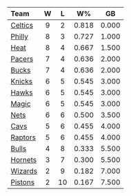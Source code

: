 | Team                            |  W  |  L  |  W%   |  GB   |
|:--------------------------------|:---:|:---:|:-----:|:-----:|
| [Celtics](/r/bostonceltics)     |  9  |  2  | 0.818 | 0.000 |
| [Philly](/r/sixers)             |  8  |  3  | 0.727 | 1.000 |
| [Heat](/r/heat)                 |  8  |  4  | 0.667 | 1.500 |
| [Pacers](/r/pacers)             |  7  |  4  | 0.636 | 2.000 |
| [Bucks](/r/MkeBucks)            |  7  |  4  | 0.636 | 2.000 |
| [Knicks](/r/NYKnicks)           |  6  |  5  | 0.545 | 3.000 |
| [Hawks](/r/AtlantaHawks)        |  6  |  5  | 0.545 | 3.000 |
| [Magic](/r/OrlandoMagic)        |  6  |  5  | 0.545 | 3.000 |
| [Nets](/r/GoNets)               |  6  |  6  | 0.500 | 3.500 |
| [Cavs](/r/clevelandcavs)        |  5  |  6  | 0.455 | 4.000 |
| [Raptors](/r/torontoraptors)    |  5  |  6  | 0.455 | 4.000 |
| [Bulls](/r/chicagobulls)        |  4  |  8  | 0.333 | 5.500 |
| [Hornets](/r/CharlotteHornets)  |  3  |  7  | 0.300 | 5.500 |
| [Wizards](/r/washingtonwizards) |  2  |  9  | 0.182 | 7.000 |
| [Pistons](/r/DetroitPistons)    |  2  | 10  | 0.167 | 7.500 |